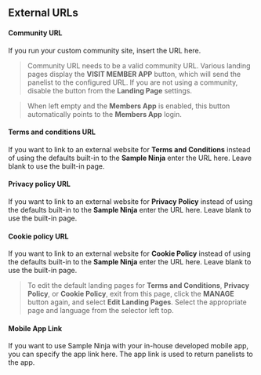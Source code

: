 ## External URLs

#### Community URL
If you run your custom community site, insert the URL here.

> Community URL needs to be a valid community URL. Various landing pages display the **VISIT MEMBER APP** button, which will send the panelist to the configured URL. If you are not using a community, disable the button from the **Landing Page** settings.

> When left empty and the **Members App** is enabled, this button automatically points to the **Members App** login.

#### Terms and conditions URL
If you want to link to an external website for **Terms and Conditions** instead of using the defaults built-in to the **Sample Ninja** enter the URL here. Leave blank to use the built-in page.

#### Privacy policy URL
If you want to link to an external website for **Privacy Policy** instead of using the defaults built-in to the **Sample Ninja** enter the URL here.
Leave blank to use the built-in page.

#### Cookie policy URL
If you want to link to an external website for **Cookie Policy** instead of using the defaults built-in to the **Sample Ninja** enter the URL here.
Leave blank to use the built-in page.

> To edit the default landing pages for **Terms and Conditions**, **Privacy Policy**, or **Cookie Policy**, exit from this page, click the **MANAGE** button again, and select **Edit Landing Pages**. Select the appropriate page and language from the selector left top. 

#### Mobile App Link
If you want to use Sample Ninja with your in-house developed mobile app, you can specify the app link here. The app link is used to return panelists to the app.
